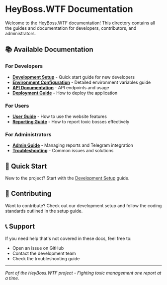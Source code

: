 # HeyBoss.WTF Documentation

Welcome to the HeyBoss.WTF documentation! This directory contains all the guides and documentation for developers, contributors, and administrators.

## 📚 Available Documentation

### For Developers
- **[Development Setup](./setup-dev.md)** - Quick start guide for new developers
- **[Environment Configuration](./environment-config.md)** - Detailed environment variables guide
- **[API Documentation](./api.md)** - API endpoints and usage
- **[Deployment Guide](./deployment.md)** - How to deploy the application

### For Users
- **[User Guide](./user-guide.md)** - How to use the website features
- **[Reporting Guide](./reporting-guide.md)** - How to report toxic bosses effectively

### For Administrators
- **[Admin Guide](./admin-guide.md)** - Managing reports and Telegram integration
- **[Troubleshooting](./troubleshooting.md)** - Common issues and solutions

## 🚀 Quick Start

New to the project? Start with the [Development Setup](./setup-dev.md) guide.

## 🤝 Contributing

Want to contribute? Check out our development setup and follow the coding standards outlined in the setup guide.

## 📞 Support

If you need help that's not covered in these docs, feel free to:
- Open an issue on GitHub
- Contact the development team
- Check the troubleshooting guide

---

*Part of the HeyBoss.WTF project - Fighting toxic management one report at a time.*